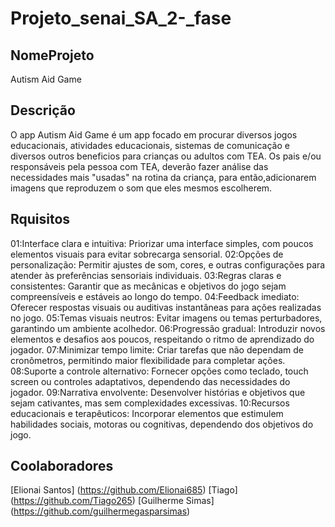 # Projeto_senai_SA_2-_fase

## NomeProjeto
Autism Aid Game

## Descrição
O app Autism Aid Game é um app focado em procurar diversos jogos educacionais, atividades educacionais, sistemas de comunicação e diversos outros beneficios para crianças ou adultos com TEA.
Os pais e/ou responsáveis pela pessoa com TEA, deverão fazer análise das necessidades mais "usadas" na rotina da criança, para então,adicionarem imagens que reproduzem o som que eles mesmos escolherem.

## Rquisitos
01:Interface clara e intuitiva: Priorizar uma interface simples, com poucos elementos visuais para evitar sobrecarga sensorial.
02:Opções de personalização: Permitir ajustes de som, cores, e outras configurações para atender às preferências sensoriais individuais.
03:Regras claras e consistentes: Garantir que as mecânicas e objetivos do jogo sejam compreensíveis e estáveis ao longo do tempo.
04:Feedback imediato: Oferecer respostas visuais ou auditivas instantâneas para ações realizadas no jogo.
05:Temas visuais neutros: Evitar imagens ou temas perturbadores, garantindo um ambiente acolhedor.
06:Progressão gradual: Introduzir novos elementos e desafios aos poucos, respeitando o ritmo de aprendizado do jogador.
07:Minimizar tempo limite: Criar tarefas que não dependam de cronômetros, permitindo maior flexibilidade para completar ações.
08:Suporte a controle alternativo: Fornecer opções como teclado, touch screen ou controles adaptativos, dependendo das necessidades do jogador.
09:Narrativa envolvente: Desenvolver histórias e objetivos que sejam cativantes, mas sem complexidades excessivas.
10:Recursos educacionais e terapêuticos: Incorporar elementos que estimulem habilidades sociais, motoras ou cognitivas, dependendo dos objetivos do jogo.

## Coolaboradores
[Elionai Santos] (https://github.com/Elionai685)
[Tiago] (https://github.com/Tiago265)
[Guilherme Simas] (https://github.com/guilhermegasparsimas)
